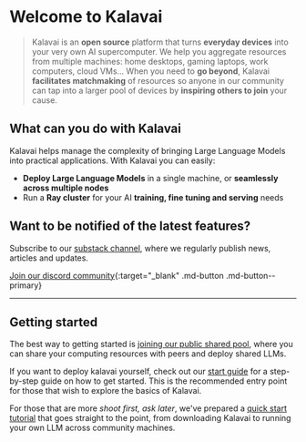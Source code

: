 # Welcome to Kalavai

> Kalavai is an **open source** platform that turns **everyday devices** into your very own AI supercomputer. We help you aggregate resources from multiple machines: home desktops, gaming laptops, work computers, cloud VMs... When you need to **go beyond**, Kalavai **facilitates matchmaking** of resources so anyone in our community can tap into a larger pool of devices by **inspiring others to join** your cause.

## What can you do with Kalavai

Kalavai helps manage the complexity of bringing Large Language Models into practical applications. With Kalavai you can easily:

- **Deploy Large Language Models** in a single machine, or **seamlessly across multiple nodes**
- Run a **Ray cluster** for your AI **training, fine tuning and serving** needs


## Want to be notified of the latest features? 

Subscribe to our [substack channel](https://kalavainet.substack.com/), where we regularly publish news, articles and updates.

[Join our discord community](https://discord.gg/YN6ThTJKbM){:target="_blank" .md-button .md-button--primary}

---

## Getting started

The best way to getting started is [joining our public shared pool](public_llm_pool.md), where you can share your computing resources with peers and deploy shared LLMs.

If you want to deploy kalavai yourself, check out our [start guide](getting_started.md) for a step-by-step guide on how to get started. This is the recommended entry point for those that wish to explore the basics of Kalavai.

For those that are more _shoot first, ask later_, we've prepared a [quick start tutorial](quickstart.md) that goes straight to the point, from downloading Kalavai to running your own LLM across community machines.

